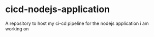 # cicd-nodejs-application
A repository to host my ci-cd pipeline for the nodejs application i am working on
